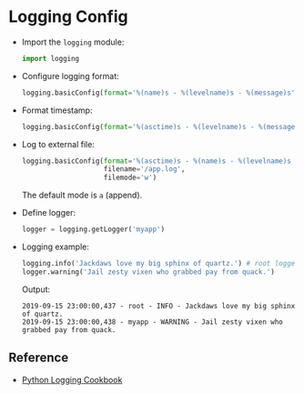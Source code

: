 # Logging Config

* Import the `logging` module:

  ```python
  import logging
  ```

* Configure logging format:

  ```python
  logging.basicConfig(format='%(name)s - %(levelname)s - %(message)s')
  ```

* Format timestamp:

  ```python
  logging.basicConfig(format='%(asctime)s - %(levelname)s - %(message)s', datefmt='%m-%d %H:%M')
  ```

* Log to external file:

  ```python
  logging.basicConfig(format='%(asctime)s - %(name)s - %(levelname)s - %(message)s',
                      filename='/app.log',
                      filemode='w')
  ```

  The default mode is `a` (append).

* Define logger:

  ```python
  logger = logging.getLogger('myapp')
  ```

* Logging example:

  ```python
  logging.info('Jackdaws love my big sphinx of quartz.') # root logger
  logger.warning('Jail zesty vixen who grabbed pay from quack.')
  ```

  Output:

  ```
  2019-09-15 23:00:00,437 - root - INFO - Jackdaws love my big sphinx of quartz.
  2019-09-15 23:00:00,438 - myapp - WARNING - Jail zesty vixen who grabbed pay from quack.
  ```

## Reference

* [Python Logging Cookbook](https://docs.python.org/3/howto/logging-cookbook.html#formatting-styles)
